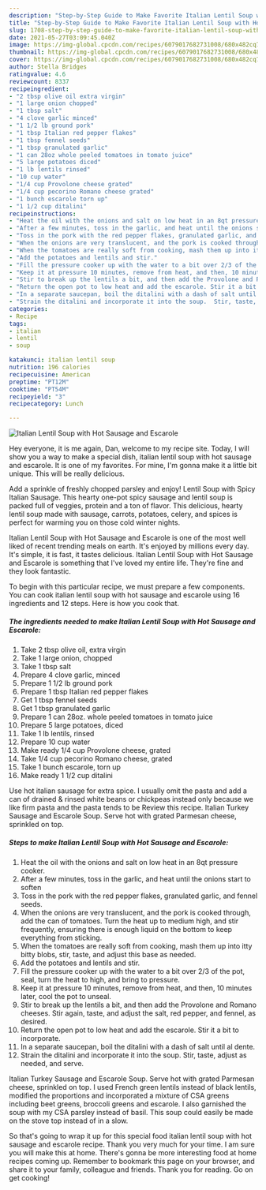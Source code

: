 ```yaml
---
description: "Step-by-Step Guide to Make Favorite Italian Lentil Soup with Hot Sausage and Escarole"
title: "Step-by-Step Guide to Make Favorite Italian Lentil Soup with Hot Sausage and Escarole"
slug: 1708-step-by-step-guide-to-make-favorite-italian-lentil-soup-with-hot-sausage-and-escarole
date: 2021-05-27T03:09:45.040Z
image: https://img-global.cpcdn.com/recipes/6079017682731008/680x482cq70/italian-lentil-soup-with-hot-sausage-and-escarole-recipe-main-photo.jpg
thumbnail: https://img-global.cpcdn.com/recipes/6079017682731008/680x482cq70/italian-lentil-soup-with-hot-sausage-and-escarole-recipe-main-photo.jpg
cover: https://img-global.cpcdn.com/recipes/6079017682731008/680x482cq70/italian-lentil-soup-with-hot-sausage-and-escarole-recipe-main-photo.jpg
author: Stella Bridges
ratingvalue: 4.6
reviewcount: 8337
recipeingredient:
- "2 tbsp olive oil extra virgin"
- "1 large onion chopped"
- "1 tbsp salt"
- "4 clove garlic minced"
- "1 1/2 lb ground pork"
- "1 tbsp Italian red pepper flakes"
- "1 tbsp fennel seeds"
- "1 tbsp granulated garlic"
- "1 can 28oz whole peeled tomatoes in tomato juice"
- "5 large potatoes diced"
- "1 lb lentils rinsed"
- "10 cup water"
- "1/4 cup Provolone cheese grated"
- "1/4 cup pecorino Romano cheese grated"
- "1 bunch escarole torn up"
- "1 1/2 cup ditalini"
recipeinstructions:
- "Heat the oil with the onions and salt on low heat in an 8qt pressure cooker."
- "After a few minutes, toss in the garlic, and heat until the onions start to soften"
- "Toss in the pork with the red pepper flakes, granulated garlic, and fennel seeds."
- "When the onions are very translucent, and the pork is cooked through, add the can of tomatoes.  Turn the heat up to medium high, and stir frequently, ensuring there is enough liquid on the bottom to keep everything from sticking."
- "When the tomatoes are really soft from cooking, mash them up into itty bitty blobs, stir, taste, and adjust this base as needed."
- "Add the potatoes and lentils and stir."
- "Fill the pressure cooker up with the water to a bit over 2/3 of the pot, seal, turn the heat to high, and bring to pressure."
- "Keep it at pressure 10 minutes, remove from heat, and then, 10 minutes later, cool the pot to unseal."
- "Stir to break up the lentils a bit, and then add the Provolone and Romano cheeses.  Stir again, taste, and adjust the salt, red pepper, and fennel, as desired."
- "Return the open pot to low heat and add the escarole. Stir it a bit to incorporate."
- "In a separate saucepan, boil the ditalini with a dash of salt until al dente."
- "Strain the ditalini and incorporate it into the soup.  Stir, taste, adjust as needed, and serve."
categories:
- Recipe
tags:
- italian
- lentil
- soup

katakunci: italian lentil soup 
nutrition: 196 calories
recipecuisine: American
preptime: "PT12M"
cooktime: "PT54M"
recipeyield: "3"
recipecategory: Lunch

---
```



![Italian Lentil Soup with Hot Sausage and Escarole](https://img-global.cpcdn.com/recipes/6079017682731008/680x482cq70/italian-lentil-soup-with-hot-sausage-and-escarole-recipe-main-photo.jpg)

Hey everyone, it is me again, Dan, welcome to my recipe site. Today, I will show you a way to make a special dish, italian lentil soup with hot sausage and escarole. It is one of my favorites. For mine, I'm gonna make it a little bit unique. This will be really delicious.

Add a sprinkle of freshly chopped parsley and enjoy! Lentil Soup with Spicy Italian Sausage. This hearty one-pot spicy sausage and lentil soup is packed full of veggies, protein and a ton of flavor. This delicious, hearty lentil soup made with sausage, carrots, potatoes, celery, and spices is perfect for warming you on those cold winter nights.

Italian Lentil Soup with Hot Sausage and Escarole is one of the most well liked of recent trending meals on earth. It's enjoyed by millions every day. It's simple, it is fast, it tastes delicious. Italian Lentil Soup with Hot Sausage and Escarole is something that I've loved my entire life. They're fine and they look fantastic.


To begin with this particular recipe, we must prepare a few components. You can cook italian lentil soup with hot sausage and escarole using 16 ingredients and 12 steps. Here is how you cook that.

<!--inarticleads1-->

##### The ingredients needed to make Italian Lentil Soup with Hot Sausage and Escarole:

1. Take 2 tbsp olive oil, extra virgin
1. Take 1 large onion, chopped
1. Take 1 tbsp salt
1. Prepare 4 clove garlic, minced
1. Prepare 1 1/2 lb ground pork
1. Prepare 1 tbsp Italian red pepper flakes
1. Get 1 tbsp fennel seeds
1. Get 1 tbsp granulated garlic
1. Prepare 1 can 28oz. whole peeled tomatoes in tomato juice
1. Prepare 5 large potatoes, diced
1. Take 1 lb lentils, rinsed
1. Prepare 10 cup water
1. Make ready 1/4 cup Provolone cheese, grated
1. Take 1/4 cup pecorino Romano cheese, grated
1. Take 1 bunch escarole, torn up
1. Make ready 1 1/2 cup ditalini


Use hot italian sausage for extra spice. I usually omit the pasta and add a can of drained &amp; rinsed white beans or chickpeas instead only because we like firm pasta and the pasta tends to be Review this recipe. Italian Turkey Sausage and Escarole Soup. Serve hot with grated Parmesan cheese, sprinkled on top. 

<!--inarticleads2-->

##### Steps to make Italian Lentil Soup with Hot Sausage and Escarole:

1. Heat the oil with the onions and salt on low heat in an 8qt pressure cooker.
1. After a few minutes, toss in the garlic, and heat until the onions start to soften
1. Toss in the pork with the red pepper flakes, granulated garlic, and fennel seeds.
1. When the onions are very translucent, and the pork is cooked through, add the can of tomatoes.  Turn the heat up to medium high, and stir frequently, ensuring there is enough liquid on the bottom to keep everything from sticking.
1. When the tomatoes are really soft from cooking, mash them up into itty bitty blobs, stir, taste, and adjust this base as needed.
1. Add the potatoes and lentils and stir.
1. Fill the pressure cooker up with the water to a bit over 2/3 of the pot, seal, turn the heat to high, and bring to pressure.
1. Keep it at pressure 10 minutes, remove from heat, and then, 10 minutes later, cool the pot to unseal.
1. Stir to break up the lentils a bit, and then add the Provolone and Romano cheeses.  Stir again, taste, and adjust the salt, red pepper, and fennel, as desired.
1. Return the open pot to low heat and add the escarole. Stir it a bit to incorporate.
1. In a separate saucepan, boil the ditalini with a dash of salt until al dente.
1. Strain the ditalini and incorporate it into the soup.  Stir, taste, adjust as needed, and serve.


Italian Turkey Sausage and Escarole Soup. Serve hot with grated Parmesan cheese, sprinkled on top. I used French green lentils instead of black lentils, modified the proportions and incorporated a mixture of CSA greens including beet greens, broccoli greens and escarole. I also garnished the soup with my CSA parsley instead of basil. This soup could easily be made on the stove top instead of in a slow. 

So that's going to wrap it up for this special food italian lentil soup with hot sausage and escarole recipe. Thank you very much for your time. I am sure you will make this at home. There's gonna be more interesting food at home recipes coming up. Remember to bookmark this page on your browser, and share it to your family, colleague and friends. Thank you for reading. Go on get cooking!
